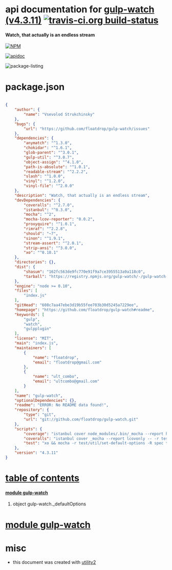 # api documentation for  [gulp-watch (v4.3.11)](https://github.com/floatdrop/gulp-watch#readme)  [![travis-ci.org build-status](https://api.travis-ci.org/npmdoc/node-npmdoc-gulp-watch.svg)](https://travis-ci.org/npmdoc/node-npmdoc-gulp-watch)
#### Watch, that actually is an endless stream

[![NPM](https://nodei.co/npm/gulp-watch.png?downloads=true)](https://www.npmjs.com/package/gulp-watch)

[![apidoc](https://npmdoc.github.io/node-npmdoc-gulp-watch/build/screen-capture.buildNpmdoc.browser._2Fhome_2Ftravis_2Fbuild_2Fnpmdoc_2Fnode-npmdoc-gulp_watch_2Ftmp_2Fbuild_2Fapidoc.html.png)](https://npmdoc.github.io/node-npmdoc-gulp-watch/build..beta..travis-ci.org/apidoc.html)

![package-listing](https://npmdoc.github.io/node-npmdoc-gulp-watch/build/screen-capture.npmPackageListing.svg)



# package.json

```json

{
    "author": {
        "name": "Vsevolod Strukchinsky"
    },
    "bugs": {
        "url": "https://github.com/floatdrop/gulp-watch/issues"
    },
    "dependencies": {
        "anymatch": "^1.3.0",
        "chokidar": "^1.6.1",
        "glob-parent": "^3.0.1",
        "gulp-util": "^3.0.7",
        "object-assign": "^4.1.0",
        "path-is-absolute": "^1.0.1",
        "readable-stream": "^2.2.2",
        "slash": "^1.0.0",
        "vinyl": "^1.2.0",
        "vinyl-file": "^2.0.0"
    },
    "description": "Watch, that actually is an endless stream",
    "devDependencies": {
        "coveralls": "^2.7.0",
        "istanbul": "^0.3.0",
        "mocha": "^2",
        "mocha-lcov-reporter": "0.0.2",
        "proxyquire": "^1.0.1",
        "rimraf": "^2.2.8",
        "should": "~7",
        "sinon": "^1.9.1",
        "stream-assert": "^2.0.1",
        "strip-ansi": "^3.0.0",
        "xo": "^0.10.1"
    },
    "directories": {},
    "dist": {
        "shasum": "162fc563de9fc770e91f9a7ce3955513a9a118c0",
        "tarball": "https://registry.npmjs.org/gulp-watch/-/gulp-watch-4.3.11.tgz"
    },
    "engine": "node >= 0.10",
    "files": [
        "index.js"
    ],
    "gitHead": "608c7aa47ebe3d19b55fee703b30d5245a7229ee",
    "homepage": "https://github.com/floatdrop/gulp-watch#readme",
    "keywords": [
        "gulp",
        "watch",
        "gulpplugin"
    ],
    "license": "MIT",
    "main": "index.js",
    "maintainers": [
        {
            "name": "floatdrop",
            "email": "floatdrop@gmail.com"
        },
        {
            "name": "ult_combo",
            "email": "ultcombo@gmail.com"
        }
    ],
    "name": "gulp-watch",
    "optionalDependencies": {},
    "readme": "ERROR: No README data found!",
    "repository": {
        "type": "git",
        "url": "git://github.com/floatdrop/gulp-watch.git"
    },
    "scripts": {
        "coverage": "istanbul cover node_modules/.bin/_mocha --report html -- -r test/util/set-default-options -R spec",
        "coveralls": "istanbul cover _mocha --report lcovonly -- -r test/util/set-default-options -R spec && cat ./coverage/lcov.info | coveralls && rm -rf ./coverage",
        "test": "xo && mocha -r test/util/set-default-options -R spec test/test-*"
    },
    "version": "4.3.11"
}
```



# <a name="apidoc.tableOfContents"></a>[table of contents](#apidoc.tableOfContents)

#### [module gulp-watch](#apidoc.module.gulp-watch)
1.  object <span class="apidocSignatureSpan">gulp-watch.</span>_defaultOptions



# <a name="apidoc.module.gulp-watch"></a>[module gulp-watch](#apidoc.module.gulp-watch)



# misc
- this document was created with [utility2](https://github.com/kaizhu256/node-utility2)
